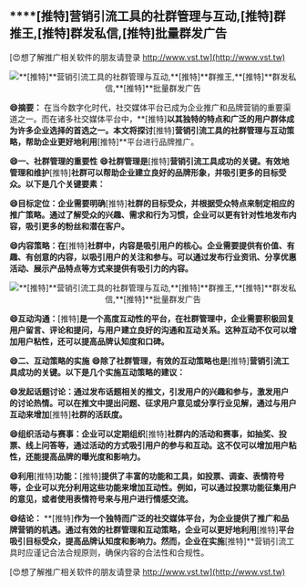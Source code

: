 ## ****[推特]**营销引流工具的社群管理与互动,**[推特]**群推王,**[推特]**群发私信,**[推特]**批量群发广告**

[😍想了解推广相关软件的朋友请登录 http://www.vst.tw](http://www.vst.tw)

 <center><img src="https://vst.tw/MP4/tuiguang/png/2.png" alt="**[推特]**营销引流工具的社群管理与互动,**[推特]**群推王,**[推特]**群发私信,**[推特]**批量群发广告"></center>

**😄摘要：**
在当今数字化时代，社交媒体平台已成为企业推广和品牌营销的重要渠道之一。而在诸多社交媒体平台中，**[推特]**以其独特的特点和广泛的用户群体成为许多企业选择的首选之一。本文将探讨**[推特]**营销引流工具的社群管理与互动策略，帮助企业更好地利用**[推特]**平台进行品牌推广。

**😄一、社群管理的重要性**
**😄社群管理是**[推特]**营销引流工具成功的关键。有效地管理和维护**[推特]**社群可以帮助企业建立良好的品牌形象，并吸引更多的目标受众。以下是几个关键要素：**

**😄目标定位：企业需要明确**[推特]**社群的目标受众，并根据受众特点来制定相应的推广策略。通过了解受众的兴趣、需求和行为习惯，企业可以更有针对性地发布内容，吸引更多的粉丝和潜在客户。**

**😄内容策略：在**[推特]**社群中，内容是吸引用户的核心。企业需要提供有价值、有趣、有创意的内容，以吸引用户的关注和参与。可以通过发布行业资讯、分享优惠活动、展示产品特点等方式来提供有吸引力的内容。**

 <center><img src="https://vst.tw/MP4/tuiguang/png/6.png" alt="**[推特]**营销引流工具的社群管理与互动,**[推特]**群推王,**[推特]**群发私信,**[推特]**批量群发广告"></center>

**😄互动沟通：**[推特]**是一个高度互动性的平台，在社群管理中，企业需要积极回复用户留言、评论和提问，与用户建立良好的沟通和互动关系。这种互动不仅可以增加用户粘性，还可以提高品牌认知度和口碑。**

**😄二、互动策略的实施**
**😄除了社群管理，有效的互动策略也是**[推特]**营销引流工具成功的关键。以下是几个实施互动策略的建议：**

**😄发起话题讨论：通过发布话题相关的推文，引发用户的兴趣和参与，激发用户的讨论热情。可以在推文中提出问题、征求用户意见或分享行业见解，通过与用户互动来增加**[推特]**社群的活跃度。**

**😄组织活动与赛事：企业可以定期组织**[推特]**社群内的活动和赛事，如抽奖、投票、线上问答等，通过活动的方式吸引用户的参与和互动。这不仅可以增加用户粘性，还能提高品牌的曝光度和影响力。**

**😄利用**[推特]**功能：**[推特]**提供了丰富的功能和工具，如投票、调查、表情符号等，企业可以充分利用这些功能来增加互动性。例如，可以通过投票功能征集用户的意见，或者使用表情符号来与用户进行情感交流。**

**😄结论：**
**[推特]**作为一个独特而广泛的社交媒体平台，为企业提供了推广和品牌营销的机遇。通过有效的社群管理和互动策略，企业可以更好地利用**[推特]**平台吸引目标受众，提高品牌认知度和影响力。然而，企业在实施**[推特]**营销引流工具时应谨记合法合规原则，确保内容的合法性和合规性。

[😍想了解推广相关软件的朋友请登录 http://www.vst.tw](http://www.vst.tw)



